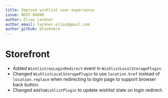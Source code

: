 ```yaml
---
title: Improve wishlist user experience
issue: NEXT-00000
author: Elias Lackner
author_email: lackner.elias@gmail.com
author_github: @lacknere
---
```

# Storefront
* Added `Wishlist/onLoginRedirect` event in `WishlistLocalStoragePlugin`.
* Changed `WishlistLocalStoragePlugin` to use `location.href` instead of `location.replace` when redirecting to login page to support browser back button.
* Changed `AddToWishlistPlugin` to update wishlist state on login redirect.
